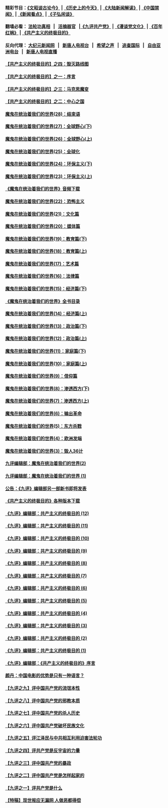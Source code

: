 #### 精彩节目：[《文昭谈古论今》](http://139.180.197.195/wenzhao) | [《历史上的今天》](http://139.180.197.195/today-in-history) | [《大陆新闻解读》](http://139.180.197.195/ntdtv-comedy) | [《中国禁闻》](http://139.180.197.195/ntdtv-news) | [《新闻看点》](http://139.180.197.195/news-insight) | [《子弘闲谈》](http://139.180.197.195/zihongxiantan/) 

 #### 翻墙必看： [法轮功真相](http://139.180.197.195:10000/videos/truth.html) &nbsp;&nbsp;|&nbsp;&nbsp; [活摘器官](http://139.180.197.195:10000/videos/res/Organs/) &nbsp;&nbsp;|[《九评共产党》](http://139.180.197.195:10000/videos/jiuping) | [《漫谈党文化》](http://139.180.197.195:10000/videos/mtdwh) | [《百年红祸》](http://139.180.197.195:10000/videos/bnhh) | [《共产主义的终极目的》](http://139.180.197.195:10000/videos/res/zjmd) 

 #### 反向代理： [大纪元新闻网](http://139.180.197.195:10080/) &nbsp;&nbsp;|&nbsp;&nbsp; [新唐人电视台](http://139.180.197.195:8000/) &nbsp;&nbsp;|&nbsp;&nbsp; [希望之声](http://139.180.197.195:8200/) &nbsp;&nbsp;|&nbsp;&nbsp; [追查国际](http://139.180.197.195:10010/) &nbsp;&nbsp;|&nbsp;&nbsp; [自由亚洲电台](http://139.180.197.195:9800/) &nbsp;&nbsp;|&nbsp;&nbsp; [新唐人电视直播](http://139.180.197.195/) 

#### [【共产主义的终极目的】之四：毁灭路线图](../pages/nsc422/n11086284.md?t=03051315) 

#### [【共产主义的终极目的】之一：序言](../pages/nsc422/n11086077.md?t=03051315) 

#### [【共产主义的终极目的】之三：马克思魔变](../pages/nsc422/n11061941.md?t=03051315) 

#### [【共产主义的终极目的】之二：中心之国](../pages/nsc422/n11047728.md?t=03051315) 

#### [魔鬼在统治着我们的世界(28)：结束语](../pages/nsc422/n10936246.md?t=03051315) 

#### [魔鬼在统治着我们的世界(27)：全球野心(下)](../pages/nsc422/n10928319.md?t=03051315) 

#### [魔鬼在统治着我们的世界(26)：全球野心(上)](../pages/nsc422/n10900318.md?t=03051315) 

#### [魔鬼在统治着我们的世界(25)：全球化](../pages/nsc422/n10788205.md?t=03051315) 

#### [魔鬼在统治着我们的世界(24)：环保主义(下)](../pages/nsc422/n10695307.md?t=03051315) 

#### [魔鬼在统治着我们的世界(23)：环保主义(上)](../pages/nsc422/n10688613.md?t=03051315) 

#### [《魔鬼在统治着我们的世界》音频下载](../pages/nsc422/n10635553.md?t=03051315) 

#### [魔鬼在统治着我们的世界(22)：恐怖主义](../pages/nsc422/n10614727.md?t=03051315) 

#### [魔鬼在统治着我们的世界(21)：文化篇](../pages/nsc422/n10597706.md?t=03051315) 

#### [魔鬼在统治着我们的世界(20)：媒体篇](../pages/nsc422/n10586579.md?t=03051315) 

#### [魔鬼在统治着我们的世界(19)：教育篇(下)](../pages/nsc422/n10564808.md?t=03051315) 

#### [魔鬼在统治着我们的世界(18)：教育篇(上)](../pages/nsc422/n10526970.md?t=03051315) 

#### [魔鬼在统治着我们的世界(17)：艺术篇](../pages/nsc422/n10499093.md?t=03051315) 

#### [魔鬼在统治着我们的世界(16)：法律篇](../pages/nsc422/n10485969.md?t=03051315) 

#### [魔鬼在统治着我们的世界(15)：经济篇(下)](../pages/nsc422/n10469975.md?t=03051315) 

#### [《魔鬼在统治着我们的世界》全书目录](../pages/nsc422/n10464261.md?t=03051315) 

#### [魔鬼在统治着我们的世界(14)：经济篇(上)](../pages/nsc422/n10457370.md?t=03051315) 

#### [魔鬼在统治着我们的世界(13)：政治篇(下)](../pages/nsc422/n10448270.md?t=03051315) 

#### [魔鬼在统治着我们的世界(12)：政治篇(上)](../pages/nsc422/n10444576.md?t=03051315) 

#### [魔鬼在统治着我们的世界(11)：家庭篇(下)](../pages/nsc422/n10440961.md?t=03051315) 

#### [魔鬼在统治着我们的世界(10)：家庭篇(上)](../pages/nsc422/n10435448.md?t=03051315) 

#### [魔鬼在统治着我们的世界(9)：信仰篇](../pages/nsc422/n10432159.md?t=03051315) 

#### [魔鬼在统治着我们的世界(8)：渗透西方(下)](../pages/nsc422/n10429603.md?t=03051315) 

#### [魔鬼在统治着我们的世界(7)：渗透西方(上)](../pages/nsc422/n10426013.md?t=03051315) 

#### [魔鬼在统治着我们的世界(6)：输出革命](../pages/nsc422/n10421536.md?t=03051315) 

#### [魔鬼在统治着我们的世界(5)：东方杀戮](../pages/nsc422/n10417707.md?t=03051315) 

#### [魔鬼在统治着我们的世界(4)：欧洲发端](../pages/nsc422/n10414890.md?t=03051315) 

#### [魔鬼在统治着我们的世界(3)：毁人36计](../pages/nsc422/n10411583.md?t=03051315) 

#### [九评编辑部：魔鬼在统治着我们的世界(2)](../pages/nsc422/n10410036.md?t=03051315) 

#### [九评编辑部：魔鬼在统治着我们的世界 (1)](../pages/nsc422/n10406825.md?t=03051315) 

#### [公告：《九评》编辑部另一部新书即将发表](../pages/nsc422/n10405104.md?t=03051315) 

#### [《共产主义的终极目的》各种版本下载](../pages/nsc422/n10022138.md?t=03051315) 

#### [《九评》编辑部：共产主义的终极目的 (12)](../pages/nsc422/n9933272.md?t=03051315) 

#### [《九评》编辑部：共产主义的终极目的 (11)](../pages/nsc422/n9924973.md?t=03051315) 

#### [《九评》编辑部：共产主义的终极目的 (10)](../pages/nsc422/n9920883.md?t=03051315) 

#### [《九评》编辑部：共产主义的终极目的 (9)](../pages/nsc422/n9916363.md?t=03051315) 

#### [《九评》编辑部：共产主义的终极目的 (8)](../pages/nsc422/n9912488.md?t=03051315) 

#### [《九评》编辑部：共产主义的终极目的 (7)](../pages/nsc422/n9901176.md?t=03051315) 

#### [《九评》编辑部：共产主义的终极目的 (6)](../pages/nsc422/n9899359.md?t=03051315) 

#### [《九评》编辑部：共产主义的终极目的 (5)](../pages/nsc422/n9893174.md?t=03051315) 

#### [《九评》编辑部：共产主义的终极目的 (4)](../pages/nsc422/n9891246.md?t=03051315) 

#### [《九评》编辑部：共产主义的终极目的 (3)](../pages/nsc422/n9879879.md?t=03051315) 

#### [《九评》编辑部：共产主义的终极目的 (2)](../pages/nsc422/n9876205.md?t=03051315) 

#### [《九评》编辑部：共产主义的终极目的 (1)](../pages/nsc422/n9865857.md?t=03051315) 

#### [《九评》编辑部：《共产主义的终极目的》序言](../pages/nsc422/n9862666.md?t=03051315) 

#### [颜丹：中国电影的优势是只有一种语言？](../pages/nsc422/n9583062.md?t=03051315) 

#### [【九评之九】评中国共产党的流氓本性](../pages/nsc422/n737542.md?t=03051315) 

#### [【九评之八】评中国共产党的邪教本质](../pages/nsc422/n735942.md?t=03051315) 

#### [【九评之七】评中国共产党的杀人历史](../pages/nsc422/n733806.md?t=03051315) 

#### [【九评之六】评中国共产党破坏民族文化](../pages/nsc422/n731667.md?t=03051315) 

#### [【九评之五】评江泽民与中共相互利用迫害法轮功](../pages/nsc422/n730058.md?t=03051315) 

#### [【九评之四】评共产党是反宇宙的力量](../pages/nsc422/n727814.md?t=03051315) 

#### [【九评之三】评中国共产党的暴政](../pages/nsc422/n725597.md?t=03051315) 

#### [【九评之二】评中国共产党是怎样起家的](../pages/nsc422/n723946.md?t=03051315) 

#### [【九评之一】评共产党是什么](../pages/nsc422/n722529.md?t=03051315) 

#### [【特稿】现世报应无漏网 人做恶都得偿](../pages/nsc422/n4215167.md?t=03051315) 

